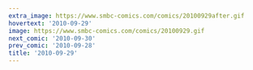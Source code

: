 ```yaml
---
extra_image: https://www.smbc-comics.com/comics/20100929after.gif
hovertext: '2010-09-29'
image: https://www.smbc-comics.com/comics/20100929.gif
next_comic: '2010-09-30'
prev_comic: '2010-09-28'
title: '2010-09-29'
---
```


